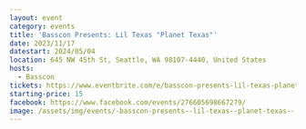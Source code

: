 ```yaml
---
layout: event
category: events
title: 'Basscon Presents: Lil Texas "Planet Texas"'
date: 2023/11/17
datestart: 2024/05/04
location: 645 NW 45th St, Seattle, WA 98107-4440, United States
hosts:
  - Basscon
tickets: https://www.eventbrite.com/e/basscon-presents-lil-texas-planet-texcore-tickets-761314461047
starting-price: 15
facebook: https://www.facebook.com/events/276605698667279/
image: /assets/img/events/-basscon-presents--lil-texas--planet-texas--.jpg
---
```

